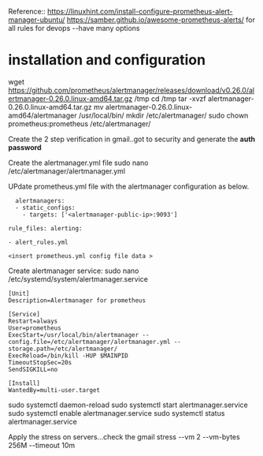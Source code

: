 
Reference::
https://linuxhint.com/install-configure-prometheus-alert-manager-ubuntu/
https://samber.github.io/awesome-prometheus-alerts/   for all rules for devops --have many options


# installation and configuration

wget https://github.com/prometheus/alertmanager/releases/download/v0.26.0/alertmanager-0.26.0.linux-amd64.tar.gz /tmp
cd /tmp
tar -xvzf alertmanager-0.26.0.linux-amd64.tar.gz
mv alertmanager-0.26.0.linux-amd64/alertmanager /usr/local/bin/
mkdir /etc/alertmanager/
sudo chown prometheus:prometheus /etc/alertmanager/


Create the 2 step verification in gmail..got to security and generate the **auth password**

Create the alertmanager.yml file
 sudo nano /etc/alertmanager/alertmanager.yml

 
UPdate prometheus.yml file with the alertmanager configuration as below.
```
  alertmanagers:
  - static_configs:
    - targets: ['<alertmanager-public-ip>:9093']

rule_files: alerting:

- alert_rules.yml

<insert prometheus.yml config file data >

```

Create alertmanager service:
 sudo nano /etc/systemd/system/alertmanager.service

```
[Unit]
Description=Alertmanager for prometheus

[Service]
Restart=always
User=prometheus
ExecStart=/usr/local/bin/alertmanager --config.file=/etc/alertmanager/alertmanager.yml --storage.path=/etc/alertmanager/       	 
ExecReload=/bin/kill -HUP $MAINPID
TimeoutStopSec=20s
SendSIGKILL=no

[Install]
WantedBy=multi-user.target
```

sudo systemctl daemon-reload
sudo systemctl start alertmanager.service
sudo systemctl enable alertmanager.service
sudo systemctl status alertmanager.service

Apply the stress on servers...check the gmail
stress  --vm 2 --vm-bytes 256M --timeout 10m 
